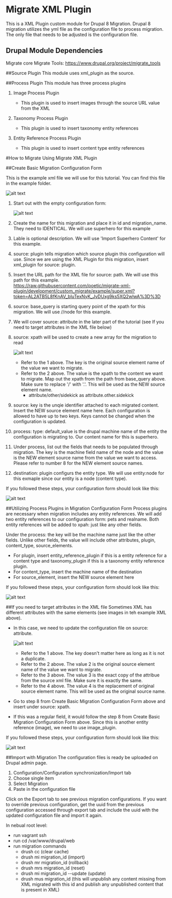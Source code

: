# Migrate XML Plugin
This is a XML Plugin custom module for Drupal 8 Migration.  Drupal 8 migration utilizes the yml file as the configuration file to process migration.  The only file that needs to be adjusted is the configuration file.  

## Drupal Module Dependencies
Migrate core
Migrate Tools: https://www.drupal.org/project/migrate_tools

##Source Plugin
This module uses xml_plugin as the source.  

##Process Plugin
This module has three process plugins
1. Image Process Plugin
   * This plugin is used to insert images through the source URL value from the XML

2. Taxonomy Process Plugin
   * This plugin is used to insert taxonomy entity references 

3. Entity Reference Process Plugin
   * This plugin is used to insert content type entity references

#How to Migrate Using Migrate XML Plugin

##Create Basic Migration Configuration Form

This is the example xml file we will use for this tutorial.  You can find this file in the example folder.

![alt text](https://raw.githubusercontent.com/poetic/migrate-xml-plugin/development/README%20Screenshots/xml%20screenshot.png?token=AL2ATOa6YPGfoAk1-fwurZp0eKCET61Jks5XQ3_0wA%3D%3D "")

1. Start out with the empty configuration form:

   ![alt text](https://raw.githubusercontent.com/poetic/migrate-xml-plugin/development/README%20Screenshots/ss21.png?token=AL2ATFyrF4G2ymE4R7eNuAIvuKwGf3okks5XQ2bEwA%3D%3D "")

2. Create the name for this migration and place it in id and migration_name.  They need to IDENTICAL. We will use superhero for this example
3. Lable is optional description.  We will use 'Import Superhero Content' for this example.
4. source: plugin tells migration which source plugin this configuration will use.  Since we are using the XML Plugin for this  migration, insert xml_plugin for source: plugin.
5. Insert the URL path for the XML file for source: path.  We will use this path for this example.
   https://raw.githubusercontent.com/poetic/migrate-xml-plugin/development/custom_migrate/example/super.xml?token=AL2ATB5L8fKnAV_bluTexNyK_JvDUxg9ks5XQ2wlwA%3D%3D
6. source: base_query is starting query point of the xpath for this migration.  We will use //node for this example.
7. We will cover source: attribute in the later part of the tutorial (see If you need to target attributes in the XML file below)
8. source: xpath will be used to create a new array for the migration to read

   ![alt text](https://raw.githubusercontent.com/poetic/migrate-xml-plugin/development/README%20Screenshots/xpath%20screenshot.png?token=AL2ATDMwCixL2gsepmc7E-5Qhue3Lj61ks5XQ4BIwA%3D%3D "")

   * Refer to the 1 above.  The key is the original source element name of the value we want to migrate.  
   * Refer to the 2 above.  The value is the xpath to the content we want to migrate.  Map out the xpath from the path from base_query above. Make sure to replace '/' with '.'.  This will be used as the NEW source element name.
     - attribute/other/sidekick as attribute.other.sidekick
   
9. source: key is the unqie identifier attached to each migrated content.  Insert the NEW source element name here.  Each configuration is allowed to have up to two keys.  Keys cannot be changed when the configuration is updated.
10. process: type: default_value is the drupal machine name of the entity the configuration is migrating to. Our content name for this is superhero.
11. Under process, list out the fields that needs to be populated through migration. The key is the machine field name of the node and the value is the NEW element source name from the value we want to access.  Please refer to number 8 for the NEW element source names.
12. destination: plugin configurs the entity type.  We will use entity:node for this exmaple since our entity is a node (content type).

If you followed these steps, your configuration form should look like this:

![alt text](https://raw.githubusercontent.com/poetic/migrate-xml-plugin/development/README%20Screenshots/ss1.png?token=AL2ATNZjwGKdfzdCva5hll57EL_MzMGvks5XQ3_RwA%3D%3D "")


##Utilizing Process Plugins in Migration Configuration Form
Process plugins are necessary when migration includes any entity references.  We will add two entity references to our configuration form: pets and realname. Both entity references will be added to xpah: just like any other fields.

Under the process: the key will be the machine name just like the other fields.  Unlike other fields, the value will include other attributes, plugin, content_type, source_elements.
  * For plugin, insert entity_reference_plugin if this is a entity reference for a content type and taxonomy_plugin if this is a taxonomy entity reference plugin.
  * For content_type, insert the machine name of the destination
  * For source_element, insert the NEW source element here

If you followed these steps, your configuration form should look like this:

![alt text](https://raw.githubusercontent.com/poetic/migrate-xml-plugin/development/README%20Screenshots/ss2.png?token=AL2ATGe_0OT-pmKQKzdhsf5yat9iX-_zks5XQ4n5wA%3D%3D "")

##If you need to target attributes in the XML file
Sometimes XML has different attributes with the same elements (see images in teh example XML above).  

* In this case, we need to update the configuration file on source: attribute.

  ![alt text](https://raw.githubusercontent.com/poetic/migrate-xml-plugin/development/README%20Screenshots/ss2.png?token=AL2ATGe_0OT-pmKQKzdhsf5yat9iX-_zks5XQ4n5wA%3D%3D "")

  - Refer to the 1 above.  The key doesn't matter here as long as it is not a duplicate.
  - Refer to the 2 above.  The value 2 is the original source element name of the value we want to migrate.  
  - Refer to the 3 above.  The value 3 is the exact copy of the attribue from the source xml file. Make sure it is exactly the same.
  - Refer to the 4 above.  The value 4 is the replacement of original source element name.  This will be used as the original source name.

* Go to step 8 from Create Basic Migration Configuration Form above and insert under source: xpath.
* If this was a regular field, it would follow the step 8 from Create Basic Migration Configuration Form above.  Since this is another entity reference (image), we need to use image_plugin.  

If you followed these steps, your configuration form should look like this:

![alt text](https://raw.githubusercontent.com/poetic/migrate-xml-plugin/development/README%20Screenshots/ss2.png?token=AL2ATGe_0OT-pmKQKzdhsf5yat9iX-_zks5XQ4n5wA%3D%3D "")


##Import with Migration
The configuration files is ready be uploaded on Drupal admin page.

1. Configuration/Configuration synchronization/Import tab
2. Choose single item
3. Select Migration
4. Paste in the configuration file

Click on the Export tab to see previous migration configurations.  If you want to override previous configuration, get the uuid from the previous configuration accessed through export tab and include the uuid with the updated configuration file and import it again.

In nebual root level:

* run vagrant ssh
* run cd /var/www/drupal/web
* run migration commands
  - drush cc (clear cache)
  - drush mi migration_id (import)
  - drush mr migration_id (rollback)
  - drush mrs migration_id (reset)
  - drush mi migration_id --update (update)
  - drush mus migration_id (this will unpublish any content missing from XML migrated with this id and publish any unpublished content that is present in XML)